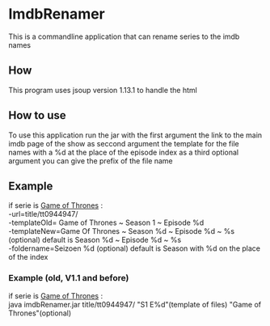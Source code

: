 # ImdbRenamer
This is a commandline application that can rename series to the imdb names

## How
This program uses jsoup version 1.13.1 to handle the html

## How to use 
To use this application run the jar with the first argument the link to the main imdb page of the show as seccond argument the template for the file names with a %d at the place of the episode index as a third optional argument you can give the prefix of the file name

## Example 
if serie is <a href="https://www.imdb.com/title/tt0944947/">Game of Thrones</a> :<br>
-url=title/tt0944947/<br>
-templateOld= Game of Thrones ~ Season 1 ~ Episode %d<br>
-templateNew=Game Of Thrones ~ Season %d ~ Episode %d ~ %s (optional) default is Season %d ~ Episode %d ~ %s<br>
-foldername=Seizoen %d (optional) default is Season with %d on the place of the index <br>

### Example (old, V1.1 and before)
if serie is <a href="https://www.imdb.com/title/tt0944947/">Game of Thrones</a> :<br>
java imdbRenamer.jar title/tt0944947/ "S1 E%d"(template of files) "Game of Thrones"(optional)

